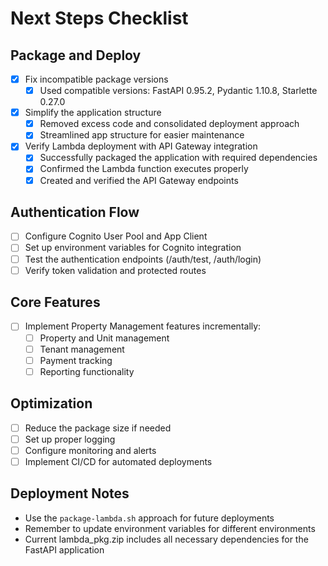 # Next Steps Checklist

## Package and Deploy
- [x] Fix incompatible package versions
  - [x] Used compatible versions: FastAPI 0.95.2, Pydantic 1.10.8, Starlette 0.27.0
- [x] Simplify the application structure
  - [x] Removed excess code and consolidated deployment approach
  - [x] Streamlined app structure for easier maintenance
- [x] Verify Lambda deployment with API Gateway integration
  - [x] Successfully packaged the application with required dependencies
  - [x] Confirmed the Lambda function executes properly
  - [x] Created and verified the API Gateway endpoints

## Authentication Flow
- [ ] Configure Cognito User Pool and App Client
- [ ] Set up environment variables for Cognito integration
- [ ] Test the authentication endpoints (/auth/test, /auth/login)
- [ ] Verify token validation and protected routes

## Core Features
- [ ] Implement Property Management features incrementally:
  - [ ] Property and Unit management
  - [ ] Tenant management
  - [ ] Payment tracking
  - [ ] Reporting functionality

## Optimization
- [ ] Reduce the package size if needed
- [ ] Set up proper logging
- [ ] Configure monitoring and alerts
- [ ] Implement CI/CD for automated deployments

## Deployment Notes
- Use the `package-lambda.sh` approach for future deployments
- Remember to update environment variables for different environments
- Current lambda_pkg.zip includes all necessary dependencies for the FastAPI application
